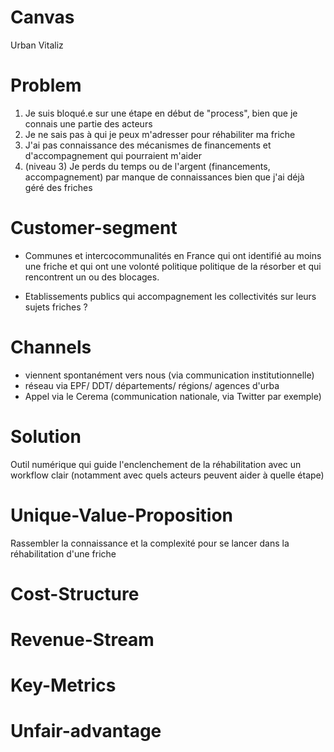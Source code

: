 # Canvas
Urban Vitaliz

# Problem

1. Je suis bloqué.e sur une étape en début de "process", bien que je connais une partie des acteurs
2. Je ne sais pas à qui je peux m'adresser pour réhabiliter ma friche
3. J'ai pas connaissance des mécanismes de financements et d'accompagnement qui pourraient m'aider
4. (niveau 3) Je perds du temps ou de l'argent (financements, accompagnement) par manque de connaissances bien que j'ai déjà géré des friches

<!--

- Est-ce qu'il faut chercher à aider les collectivités une fois que l'usage est arrête ou est-ce qu'on se laisse le droit de réinterrorger l'usage ?
- Est-ce qu'il y a matière à flécher des acteurs en amont du choix d'usage ?

-->

# Customer-segment

- Communes et intercocommunalités en France qui ont identifié au moins une friche et qui ont une volonté politique politique de la résorber et qui rencontrent un ou des blocages.

<!--
Par ordre de priorité :

1. Collectivités qui a déjà "fait des trucs" (recherches, contacts...) et rencontre un point de blocage spécifique à un moment donné (collectivités "niveau 2")
2. Collectivité novice qui ne sait pas par où s'y prendre, aucune ressource ni connaissance (collectivités "niveau 1")
3. Collectivités qui a déjà géré une ou des friches, mais voudrait gagner en efficacité (méthode, financements etc.) (collectivités "niveau 3")

--> 

- Etablissements publics qui accompagnement les collectivités sur leurs sujets friches ?

# Channels

- viennent spontanément vers nous (via communication institutionnelle)
- réseau via EPF/ DDT/ départements/ régions/ agences d'urba
- Appel via le Cerema (communication nationale, via Twitter par exemple)


# Solution

Outil numérique qui guide l'enclenchement de la réhabilitation avec un workflow clair (notamment avec quels acteurs peuvent aider à quelle étape)


# Unique-Value-Proposition

Rassembler la connaissance et la complexité pour se lancer dans la réhabilitation d'une friche


# Cost-Structure


# Revenue-Stream


# Key-Metrics


# Unfair-advantage

